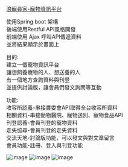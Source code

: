 [浪寵尋家-寵物資訊平台](https://animal-project.azurewebsites.net/)  
  
使用Spring boot 架構  
後端使用Restful API風格開發  
前端使用 Ajax 呼叫API傳遞資料  
並將結果顯示於畫面上  
  
目的:  
建立一個寵物資訊平台  
讓想飼養寵物的人、想送養的人  
有一個地方查詢資料與刊登  
並提供討論版，讓會員們發文詢問等互動  
  
功能:  
收容所認養-串接農委會API取得全台收容所資料  
相關資料-串接動物醫院、寵物送別、寵物食品API  
刊登認養-會員刊登的寵物資料  
走失協尋-會員刊登的走失資料  
交流天地-討論版功能，可以發文與對文章留言  
會員功能-註冊、登入與刊登功能  

![image](https://github.com/dogdogdogdogdogdogdogdogdog/animal/blob/main/.mvn/wrapper/index.png)
![image](https://github.com/dogdogdogdogdogdogdogdogdog/animal/blob/main/.mvn/wrapper/info.png)
![image](https://github.com/dogdogdogdogdogdogdogdogdog/animal/blob/main/.mvn/wrapper/forum.png)
